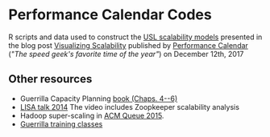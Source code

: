 # Performance Calendar Codes

R scripts and data used to construct the 
[USL scalability models](http://www.perfdynamics.com/Manifesto/USLscalability.html) presented in the blog post 
[Visualizing Scalability](https://calendar.perfplanet.com/2017/visualizing-scalability/) published by 
[Performance Calendar](https://calendar.perfplanet.com/2017/) (_"The speed geek's favorite time of the year"_) on December 12th, 2017


## Other resources

* Guerrilla Capacity Planning [book (Chaps. 4--6)](http://www.perfdynamics.com/iBook/gcap.html)
* [LISA talk 2014](https://www.usenix.org/conference/lisa14/conference-program/presentation/gunther) 
The video includes Zoopkeeper scalability analysis
* Hadoop super-scaling in [ACM Queue 2015](http://queue.acm.org/detail.cfm?id=2789974).
* [Guerrilla training classes](http://www.perfdynamics.com/Classes/schedule.html)

